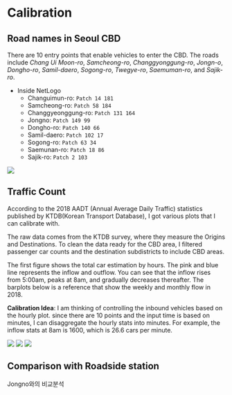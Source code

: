 # Calibration
## Road names in Seoul CBD

There are 10 entry points that enable vehicles to enter the CBD. The roads include *Chang Ui Moon-ro*, *Samcheong-ro*, *Changgyonggung-ro*, *Jongn-o*, *Dongho-ro*, *Samil-daero*, *Sogong-ro*, *Twegye-ro*, *Saemuman-ro*, and *Sajik-ro*.

* Inside NetLogo
    * Changuimun-ro: `Patch 14 181`
    * Samcheong-ro: `Patch 58 184`
    * Changgyeonggung-ro: `Patch 131 164`
    * Jongno: `Patch 149 99`
    * Dongho-ro: `Patch 140 66`
    * Samil-daero: `Patch 102 17`
    * Sogong-ro: `Patch 63 34`
    * Saemunan-ro: `Patch 18 86`
    * Sajik-ro: `Patch 2 103`

![](https://i.imgur.com/aQaxKPd.png)


## Traffic Count
According to the 2018 AADT (Annual Average Daily Traffic) statistics published by KTDB(Korean Transport Database), I got various plots that I can calibrate with.

The raw data comes from the KTDB survey, where they measure the Origins and Destinations. To clean the data ready for the CBD area, I filtered passenger car counts and the destination subdistricts to include CBD areas.


The first figure shows the total car estimation by hours. The pink and blue line represents the inflow and outflow. You can see that the inflow rises from 5:00am, peaks at 8am, and gradually decreases thereafter. The barplots below is a reference that show the weekly and monthly flow in 2018.

**Calibration Idea**: I am thinking of controlling the inbound vehicles based on the hourly plot. since there are 10 points and the input time is based on minutes, I can disaggregate the hourly stats into minutes. For example, the inflow stats at 8am is 1600, which is 26.6 cars per minute.

![](https://i.imgur.com/bswStew.png)
![](https://i.imgur.com/HsrkkHc.png)
![](https://i.imgur.com/Bm5OLkM.png)


## Comparison with Roadside station
Jongno와의 비교분석



